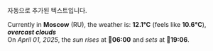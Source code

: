 
자동으로 추가된 텍스트입니다.

<!--START_SECTION:weather:moscow-->
Currently in **Moscow** (RU), the weather is: **12.1°C** (feels like **10.6°C**), ***overcast clouds***<br/>
On *April 01, 2025*, the *sun rises* at 🌅**06:00** and *sets* at 🌇**19:06**.
<!--END_SECTION:weather-->
